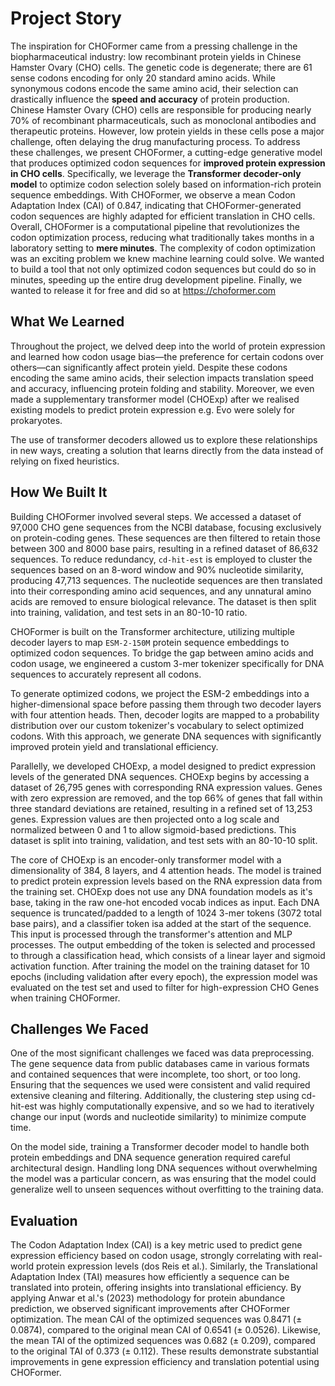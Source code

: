 # Project Story
The inspiration for CHOFormer came from a pressing challenge in the biopharmaceutical industry: low recombinant protein yields in Chinese Hamster Ovary (CHO) cells. The genetic code is degenerate; there are 61 sense codons encoding for only 20 standard amino acids. While synonymous codons encode the same amino acid, their selection can drastically influence the **speed and accuracy** of protein production. Chinese Hamster Ovary (CHO) cells are responsible for producing nearly 70% of recombinant pharmaceuticals, such as monoclonal antibodies and therapeutic proteins. However, low protein yields in these cells pose a major challenge, often delaying the drug manufacturing process. To address these challenges, we present CHOFormer, a cutting-edge generative model that produces optimized codon sequences for **improved protein expression in CHO cells**. Specifically, we leverage the **Transformer decoder-only model** to optimize codon selection solely based on information-rich protein sequence embeddings. With CHOFormer, we observe a mean Codon Adaptation Index (CAI) of 0.847, indicating that CHOFormer-generated codon sequences are highly adapted for efficient translation in CHO cells. Overall, CHOFormer is a computational pipeline that revolutionizes the codon optimization process, reducing what traditionally takes months in a laboratory setting to **mere minutes**.
The complexity of codon optimization was an exciting problem we knew machine learning could solve. We wanted to build a tool that not only optimized codon sequences but could do so in minutes, speeding up the entire drug development pipeline. Finally, we wanted to release it for free and did so at https://choformer.com

## What We Learned
Throughout the project, we delved deep into the world of protein expression and learned how codon usage bias—the preference for certain codons over others—can significantly affect protein yield. Despite these codons encoding the same amino acids, their selection impacts translation speed and accuracy, influencing protein folding and stability. Moreover, we even made a supplementary transformer model (CHOExp) after we realised existing models to predict protein expression e.g. Evo were solely for prokaryotes.

The use of transformer decoders allowed us to explore these relationships in new ways, creating a solution that learns directly from the data instead of relying on fixed heuristics. 

## How We Built It
Building CHOFormer involved several steps. We accessed a dataset of 97,000 CHO gene sequences from the NCBI database, focusing exclusively on protein-coding genes. These sequences are then filtered to retain those between 300 and 8000 base pairs, resulting in a refined dataset of 86,632 sequences. To reduce redundancy, `cd-hit-est` is employed to cluster the sequences based on an 8-word window and 90% nucleotide similarity, producing 47,713 sequences. The nucleotide sequences are then translated into their corresponding amino acid sequences, and any unnatural amino acids are removed to ensure biological relevance. The dataset is then split into training, validation, and test sets in an 80-10-10 ratio.

CHOFormer is built on the Transformer architecture, utilizing multiple decoder layers to map `ESM-2-150M` protein sequence embeddings to optimized codon sequences. To bridge the gap between amino acids and codon usage, we engineered a custom 3-mer tokenizer specifically for DNA sequences to accurately represent all codons.

To generate optimized codons, we project the ESM-2 embeddings into a higher-dimensional space before passing them through two decoder layers with four attention heads. Then, decoder logits are mapped to a probability distribution over our custom tokenizer's vocabulary to select optimized codons. With this approach, we generate DNA sequences with significantly improved protein yield and translational efficiency.


Parallelly, we developed CHOExp, a model designed to predict expression levels of the generated DNA sequences. CHOExp begins by accessing a dataset of 26,795 genes with corresponding RNA expression values. Genes with zero expression are removed, and the top 66% of genes that fall within three standard deviations are retained, resulting in a refined set of 13,253 genes. Expression values are then projected onto a log scale and normalized between 0 and 1 to allow sigmoid-based predictions. This dataset is split into training, validation, and test sets with an 80-10-10 split.

The core of CHOExp is an encoder-only transformer model with a dimensionality of 384, 8 layers, and 4 attention heads. The model is trained to predict protein expression levels based on the RNA expression data from the training set. CHOExp does not use any DNA foundation models as it's base, taking in the raw one-hot encoded vocab indices as input. Each DNA sequence is truncated/padded to a length of 1024 3-mer tokens (3072 total base pairs), and a classifier token <CLS> isa added at the start of the sequence. This input is processed through the transformer's attention and MLP processes. The output embedding of the <CLS> token is selected and processed to through a classification head, which consists of a linear layer and sigmoid activation function. After training the model on the training dataset for 10 epochs (including validation after every epoch), the expression model was evaluated on the test set and used to filter for high-expression CHO Genes when training CHOFormer.

## Challenges We Faced
One of the most significant challenges we faced was data preprocessing. The gene sequence data from public databases came in various formats and contained sequences that were incomplete, too short, or too long. Ensuring that the sequences we used were consistent and valid required extensive cleaning and filtering. Additionally, the clustering step using cd-hit-est was highly computationally expensive, and so we had to iteratively change our input (words and nucleotide similarity) to minimize compute time.

On the model side, training a Transformer decoder model to handle both protein embeddings and DNA sequence generation required careful architectural design. Handling long DNA sequences without overwhelming the model was a particular concern, as was ensuring that the model could generalize well to unseen sequences without overfitting to the training data.

## Evaluation
The Codon Adaptation Index (CAI) is a key metric used to predict gene expression efficiency based on codon usage, strongly correlating with real-world protein expression levels (dos Reis et al.). Similarly, the Translational Adaptation Index (TAI) measures how efficiently a sequence can be translated into protein, offering insights into translational efficiency. By applying Anwar et al.'s (2023) methodology for protein abundance prediction, we observed significant improvements after CHOFormer optimization.
The mean CAI of the optimized sequences was 0.8471 (± 0.0874), compared to the original mean CAI of 0.6541 (± 0.0526). Likewise, the mean TAI of the optimized sequences was 0.682 (± 0.209), compared to the original TAI of 0.373 (± 0.112). These results demonstrate substantial improvements in gene expression efficiency and translation potential using CHOFormer.












